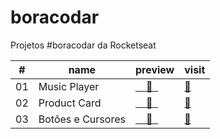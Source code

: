 # boracodar

 Projetos #boracodar da Rocketseat

<table>
        <thead>
            <tr>
                <th>#</th>
                <th>name</th>
                <th>preview</th>
                <th>visit</th>
            </tr>
        </thead>
        <tbody>
            <tr>
                <td>01</td>
                <td>Music Player</td>
                <td><a href=".github/music-player.png">&nbsp;&nbsp;&nbsp;&nbsp;👀&nbsp;&nbsp;<a/></td>
                <td><a href="https://sweydmanaf.github.io/boracodar/desafio-01-music-player/index.html">🔗</a></td>
            </tr>
            <tr>
                <td>02</td>
                <td>Product Card</td>
                <td><a href=".github/product-card.png">&nbsp;&nbsp;&nbsp;&nbsp;👀&nbsp;&nbsp;<a/></td>
                <td><a href="https://sweydmanaf.github.io/boracodar/desafio-2-product-card/index.html">🔗</a></td>
            </tr>
            <tr>
             <td>03</td>
                <td>Botões e Cursores</td>
                <td><a href=".github/buttons.png">&nbsp;&nbsp;&nbsp;&nbsp;👀&nbsp;&nbsp;<a/></td>
                <td><a href="https://sweydmanaf.github.io/boracodar/03/index.html">🔗</a></td>
            </tr>
        </tbody>
    </table>
